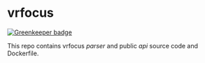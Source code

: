 # vrfocus

[![Greenkeeper badge](https://badges.greenkeeper.io/RodinJS/vrfocus.svg?token=edfff0f4b1187f05370ac4bb65bcf5b3844709bbbfbda57e9c97071821f38c9e&ts=1504732783300)](https://greenkeeper.io/)

This repo contains vrfocus *parser* and public *api* source code and Dockerfile.